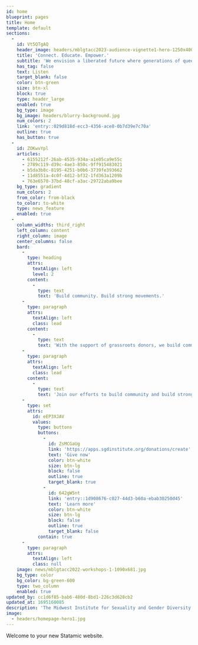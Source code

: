 ```yaml
---
id: home
blueprint: pages
title: Home
template: default
sections:
  -
    id: Vt5QTgAQ
    header_image: headers/mblgtacc2023-audience-vignette1-hero-1250x400.jpg
    title: 'Connect. Educate. Empower.'
    subtitle: 'We envision a liberated future where generations of queer and trans people live in abundance and their joy, knowledge, and experience guide our shared existence.'
    has_tag: false
    text: Listen
    target_blank: false
    color: btn-green
    size: btn-xl
    block: true
    type: header_large
    enabled: true
    bg_type: image
    bg_image: headers/blurry-background.jpg
    num_colors: 2
    link: 'entry::029d818d-ecc3-4356-ace8-0b7d39e7c70a'
    outline: true
    has_button: true
  -
    id: ZOKwvYpl
    articles:
      - 6155212f-26ab-4535-934a-a1e05ca9e55c
      - 2789c119-d39c-4ae3-850c-9ff915483021
      - b5da3b8c-8195-4251-b0b6-3739fe393662
      - 11d8551a-4c0f-4d12-bf32-1fd363a1209b
      - 763e6570-37bd-48cf-a3ac-29722aba9bee
    bg_type: gradient
    num_colors: 2
    from_color: from-black
    to_color: to-white
    type: news_feature
    enabled: true
  -
    column_widths: third_right
    left_column: content
    right_column: image
    center_columns: false
    bard:
      -
        type: heading
        attrs:
          textAlign: left
          level: 2
        content:
          -
            type: text
            text: 'Build community. Build strong movements.'
      -
        type: paragraph
        attrs:
          textAlign: left
          class: lead
        content:
          -
            type: text
            text: 'With the support of grassroots donors, we build community among queer and trans youth, expand knowledge of sexuality and gender, and create lasting change across the Midwest.'
      -
        type: paragraph
        attrs:
          textAlign: left
          class: lead
        content:
          -
            type: text
            text: 'Join our efforts to build community and build strong movements—make a gift now.'
      -
        type: set
        attrs:
          id: eEP3XJAV
          values:
            type: buttons
            buttons:
              -
                id: ZsMCGaUg
                link: 'https://apps.sgdinstitute.org/donations/create'
                text: 'Give now'
                color: btn-white
                size: btn-lg
                block: false
                outline: true
                target_blank: true
              -
                id: 642gW5nt
                link: 'entry::1d908676-c027-44d3-b60a-ebab30250d45'
                text: 'Learn more'
                color: btn-white
                size: btn-lg
                block: false
                outline: true
                target_blank: false
            contain: true
      -
        type: paragraph
        attrs:
          textAlign: left
          class: null
    image: news/mblgtacc2022-workshops-1-1090x681.jpg
    bg_type: color
    bg_color: bg-green-600
    type: two_column
    enabled: true
updated_by: cc1d6f85-bab6-480d-8bd1-226c3d628cb2
updated_at: 1695160085
description: 'The Midwest Institute for Sexuality and Gender Diversity envisions a liberated future where generations of queer and trans people live in abundance and their joy, knowledge, and experience guide our shared existence.'
image:
  - headers/homepage-hero1.jpg
---
```

Welcome to your new Statamic website.
